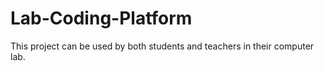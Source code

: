 # Lab-Coding-Platform
This project can be used by both students and teachers in their computer lab.
